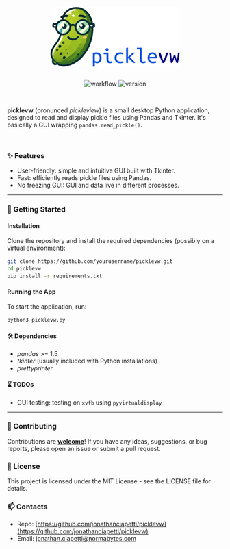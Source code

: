 [//]: # (![Static Badge]&#40;https://img.shields.io/badge/build-passed-green&#41;)

<p align="center">
    <img src="./logo/picklevw_logo_and_name.png" />
</p>

<div align="center" style="display: flex; justify-content: center;">

![workflow](https://github.com/jonathanciapetti/picklevw/actions/workflows/python-app.yml/badge.svg)
![version](https://img.shields.io/badge/version-0.2.0-blue)

</div>


<!-- ![logo](./logo/picklevw_logo.png) -->

<br />

**picklevw** (pronunced *pickleview*) is a small desktop Python application, designed to read and display pickle files using Pandas and Tkinter.
It's basically a GUI wrapping `pandas.read_pickle()`.

<br />

### ✨ Features

- User-friendly: simple and intuitive GUI built with Tkinter.
- Fast: efficiently reads pickle files using Pandas.
- No freezing GUI: GUI and data live in different processes.

---

### 🚀 Getting Started

#### Installation

Clone the repository and install the required dependencies (possibly on a virtual environment):

```bash
git clone https://github.com/yourusername/picklevw.git
cd picklevw
pip install -r requirements.txt
```
#### Running the App

To start the application, run:

```bash
python3 picklevw.py
```

#### 🛠️ Dependencies
- *pandas* >= 1.5
- *tkinter* (usually included with Python installations)
- *prettyprinter*

#### ⌛ TODOs
- GUI testing: testing on `xvfb` using `pyvirtualdisplay`

---

### 🤝 Contributing
Contributions are <ins>**welcome**</ins>! If you have any ideas, suggestions, or bug reports, please open an issue or submit a pull request.


### 📜 License
This project is licensed under the MIT License - see the LICENSE file for details.

### 📫 Contacts
- Repo: [https://github.com/jonathanciapetti/picklevw](https://github.com/jonathanciapetti/picklevw)
- Email: [jonathan.ciapetti@normabytes.com](mailto:jonathan.ciapetti@normabytes.com)
